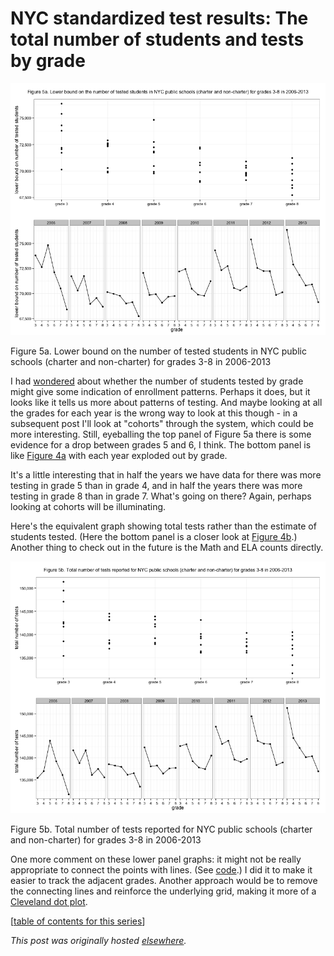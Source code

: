 # NYC standardized test results: The total number of students and tests by grade

<a href="5a.png"><img class="size-large wp-image-532" alt="Figure 5a. Lower bound on the number of tested students in NYC public schools (charter and non-charter) for grades 3-8 in 2006-2013" src="5a.png"></a>

Figure 5a. Lower bound on the number of tested students in NYC public schools (charter and non-charter) for grades 3-8 in 2006-2013

I had <a href="http://planspace.org/2013/11/13/nyc-standardized-test-results-putting-the-data-together-and-looking-at-it/">wondered</a> about whether the number of students tested by grade might give some indication of enrollment patterns. Perhaps it does, but it looks like it tells us more about patterns of testing. And maybe looking at all the grades for each year is the wrong way to look at this though - in a subsequent post I'll look at "cohorts" through the system, which could be more interesting. Still, eyeballing the top panel of Figure 5a there is some evidence for a drop between grades 5 and 6, I think. The bottom panel is like <a href="http://planspace.org/2013/11/15/nyc-standardized-test-results-the-total-number-of-students-and-tests/">Figure 4a</a> with each year exploded out by grade.

It's a little interesting that in half the years we have data for there was more testing in grade 5 than in grade 4, and in half the years there was more testing in grade 8 than in grade 7. What's going on there? Again, perhaps looking at cohorts will be illuminating.

Here's the equivalent graph showing total tests rather than the estimate of students tested. (Here the bottom panel is a closer look at <a href="http://planspace.org/2013/11/15/nyc-standardized-test-results-the-total-number-of-students-and-tests/">Figure 4b</a>.) Another thing to check out in the future is the Math and ELA counts directly.

<a href="5b.png"><img class="size-large wp-image-533" alt="Figure 5b. Total number of tests reported for NYC public schools (charter and non-charter) for grades 3-8 in 2006-2013" src="5b.png"></a>

Figure 5b. Total number of tests reported for NYC public schools (charter and non-charter) for grades 3-8 in 2006-2013

One more comment on these lower panel graphs: it might not be really appropriate to connect the points with lines. (See <a href="https://github.com/ajschumacher/NYCtests/blob/master/code/figure5.r">code</a>.) I did it to make it easier to track the adjacent grades. Another approach would be to remove the connecting lines and reinforce the underlying grid, making it more of a <a href="http://www.perceptualedge.com/articles/b-eye/dot_plots.pdf">Cleveland dot plot</a>.

[<a href="http://planspace.org/2014/01/10/nyc-test-data/">table of contents for this series</a>]



*This post was originally hosted [elsewhere](https://planspacedotorg.wordpress.com/2013/11/16/nyc-standardized-test-results-the-total-number-of-students-and-tests-by-grade/).*
